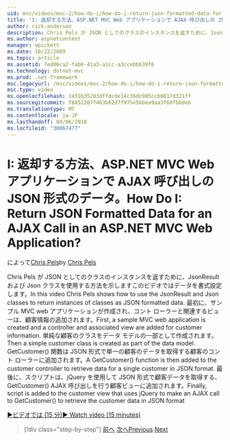```yaml
---
uid: mvc/videos/mvc-2/how-do-i/how-do-i-return-json-formatted-data-for-an-ajax-call-in-an-aspnet-mvc-web-application
title: 'I: 返却する方法、ASP.NET MVC Web アプリケーションで AJAX 呼び出しの JSON 形式のデータ。 | Microsoft Docs'
author: rick-anderson
description: Chris Pels が JSON としてのクラスのインスタンスを返すために、JsonResult および Json クラスを使用する方法を示しますこのビデオではデータを書式設定します。 最初に、MVC web アプリケーションのサンプル.
ms.author: aspnetcontent
manager: wpickett
ms.date: 10/22/2009
ms.topic: article
ms.assetid: 7ed06ca2-fab6-41a3-a1cc-a3ccebb639f6
ms.technology: dotnet-mvc
ms.prod: .net-framework
msc.legacyurl: /mvc/videos/mvc-2/how-do-i/how-do-i-return-json-formatted-data-for-an-ajax-call-in-an-aspnet-mvc-web-application
msc.type: video
ms.openlocfilehash: 1431635283dffdcde14c36dc985ccb0817d321ff
ms.sourcegitcommit: f8852267f463b62d7f975e56bea9aa3f68fbbdeb
ms.translationtype: MT
ms.contentlocale: ja-JP
ms.lasthandoff: 04/06/2018
ms.locfileid: "30867477"
---
```

<a name="how-do-i-return-json-formatted-data-for-an-ajax-call-in-an-aspnet-mvc-web-application"></a><span data-ttu-id="11a0a-105">I: 返却する方法、ASP.NET MVC Web アプリケーションで AJAX 呼び出しの JSON 形式のデータ。</span><span class="sxs-lookup"><span data-stu-id="11a0a-105">How Do I: Return JSON Formatted Data for an AJAX Call in an ASP.NET MVC Web Application?</span></span>
====================
<span data-ttu-id="11a0a-106">によって[Chris Pels](https://twitter.com/chrispels)</span><span class="sxs-lookup"><span data-stu-id="11a0a-106">by [Chris Pels](https://twitter.com/chrispels)</span></span>

<span data-ttu-id="11a0a-107">Chris Pels が JSON としてのクラスのインスタンスを返すために、JsonResult および Json クラスを使用する方法を示しますこのビデオではデータを書式設定します。</span><span class="sxs-lookup"><span data-stu-id="11a0a-107">In this video Chris Pels shows how to use the JsonResult and Json classes to return instances of classes as JSON formatted data.</span></span> <span data-ttu-id="11a0a-108">最初に、サンプル MVC web アプリケーションが作成され、コント ローラーと関連するビューは、顧客情報の追加されます。</span><span class="sxs-lookup"><span data-stu-id="11a0a-108">First, a sample MVC web application is created and a controller and associated view are added for customer information.</span></span> <span data-ttu-id="11a0a-109">単純な顧客のクラスをデータ モデルの一部として作成されます。</span><span class="sxs-lookup"><span data-stu-id="11a0a-109">Then a simple customer class is created as part of the data model.</span></span> <span data-ttu-id="11a0a-110">GetCustomer() 関数は JSON 形式で単一の顧客のデータを取得する顧客のコント ローラーに追加されます。</span><span class="sxs-lookup"><span data-stu-id="11a0a-110">A GetCustomer() function is then added to the customer controller to retrieve data for a single customer in JSON format.</span></span> <span data-ttu-id="11a0a-111">最後に、スクリプトは、jQuery を使用して JSON 形式で顧客データを取得する、GetCustomer() AJAX 呼び出しを行う顧客ビューに追加されます。</span><span class="sxs-lookup"><span data-stu-id="11a0a-111">Finally, script is added to the customer view that uses jQuery to make an AJAX call to GetCustomer() to retrieve the customer data in JSON format</span></span>

[<span data-ttu-id="11a0a-112">&#9654;ビデオでは (15 分)</span><span class="sxs-lookup"><span data-stu-id="11a0a-112">&#9654; Watch video (15 minutes)</span></span>](https://channel9.msdn.com/Blogs/ASP-NET-Site-Videos/how-do-i-return-json-formatted-data-for-an-ajax-call-in-an-aspnet-mvc-web-application)

> [!div class="step-by-step"]
> <span data-ttu-id="11a0a-113">[前へ](aspnet-mvc-how-10-minute-technical-video-for-developers.md)
> [次へ](how-do-i-work-with-data-in-aspnet-mvc-partial-views.md)</span><span class="sxs-lookup"><span data-stu-id="11a0a-113">[Previous](aspnet-mvc-how-10-minute-technical-video-for-developers.md)
[Next](how-do-i-work-with-data-in-aspnet-mvc-partial-views.md)</span></span>
